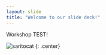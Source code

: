 ```yaml
---
layout: slide
title: "Welcome to our slide deck!"
---
```


Workshop TEST!

![saritocat](https://octodex.github.com/images/saritocat.png)
{: .center}
